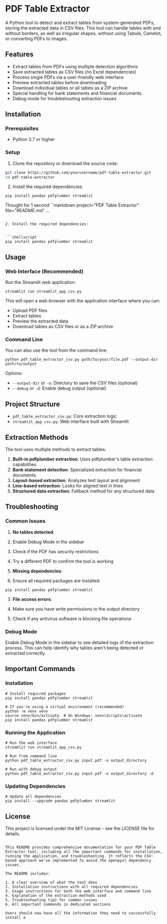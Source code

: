 # PDF Table Extractor

A Python tool to detect and extract tables from system-generated PDFs, storing the extracted data in CSV files. This tool can handle tables with and without borders, as well as irregular shapes, without using Tabula, Camelot, or converting PDFs to images.

## Features

- Extract tables from PDFs using multiple detection algorithms
- Save extracted tables as CSV files (no Excel dependencies)
- Process single PDFs via a user-friendly web interface
- Preview extracted tables before downloading
- Download individual tables or all tables as a ZIP archive
- Special handling for bank statements and financial documents
- Debug mode for troubleshooting extraction issues

## Installation

### Prerequisites

- Python 3.7 or higher

### Setup

1. Clone the repository or download the source code:

```bash
git clone https://github.com/yourusername/pdf-table-extractor.git
cd pdf-table-extractor
```

2. Install the required dependencies:

```
pip install pandas pdfplumber streamlit
```

Thought for 1 second```markdown project="PDF Table Extractor" file="README.md"
...

````

2. Install the required dependencies:


```shellscript
pip install pandas pdfplumber streamlit
````

## Usage

### Web Interface (Recommended)

Run the Streamlit web application:

```shellscript
streamlit run streamlit_app_csv.py
```

This will open a web browser with the application interface where you can:

- Upload PDF files
- Extract tables
- Preview the extracted data
- Download tables as CSV files or as a ZIP archive

### Command Line

You can also use the tool from the command line:

```shellscript
python pdf_table_extractor_csv.py path/to/your/file.pdf --output-dir path/to/output
```

Options:

- `--output-dir` or `-o`: Directory to save the CSV files (optional)
- `--debug` or `-d`: Enable debug output (optional)

## Project Structure

- `pdf_table_extractor_csv.py`: Core extraction logic
- `streamlit_app_csv.py`: Web interface built with Streamlit

## Extraction Methods

The tool uses multiple methods to extract tables:

1. **Built-in pdfplumber extraction**: Uses pdfplumber's table extraction capabilities
2. **Bank statement detection**: Specialized extraction for financial documents
3. **Layout-based extraction**: Analyzes text layout and alignment
4. **Line-based extraction**: Looks for aligned text in lines
5. **Structured data extraction**: Fallback method for any structured data

## Troubleshooting

### Common Issues

1. **No tables detected**:

1. Enable Debug Mode in the sidebar
1. Check if the PDF has security restrictions
1. Try a different PDF to confirm the tool is working

1. **Missing dependencies**:

1. Ensure all required packages are installed:

```shellscript
pip install pandas pdfplumber streamlit
```

3. **File access errors**:

1. Make sure you have write permissions to the output directory
1. Check if any antivirus software is blocking file operations

### Debug Mode

Enable Debug Mode in the sidebar to see detailed logs of the extraction process. This can help identify why tables aren't being detected or extracted correctly.

## Important Commands

### Installation

```shellscript
# Install required packages
pip install pandas pdfplumber streamlit

# If you're using a virtual environment (recommended)
python -m venv venv
source venv/bin/activate  # On Windows: venv\Scripts\activate
pip install pandas pdfplumber streamlit
```

### Running the Application

```shellscript
# Run the web interface
streamlit run streamlit_app_csv.py

# Run from command line
python pdf_table_extractor_csv.py input.pdf -o output_directory

# Run with debug output
python pdf_table_extractor_csv.py input.pdf -o output_directory -d
```

### Updating Dependencies

```shellscript
# Update all dependencies
pip install --upgrade pandas pdfplumber streamlit
```

## License

This project is licensed under the MIT License - see the LICENSE file for details.

```plaintext

This README provides comprehensive documentation for your PDF Table Extractor tool, including all the important commands for installation, running the application, and troubleshooting. It reflects the CSV-based approach we've implemented to avoid the openpyxl dependency issues.

The README includes:

1. A clear overview of what the tool does
2. Installation instructions with all required dependencies
3. Usage instructions for both the web interface and command line
4. Explanation of the extraction methods used
5. Troubleshooting tips for common issues
6. All important commands in dedicated sections

Users should now have all the information they need to successfully install a
```

```

```
